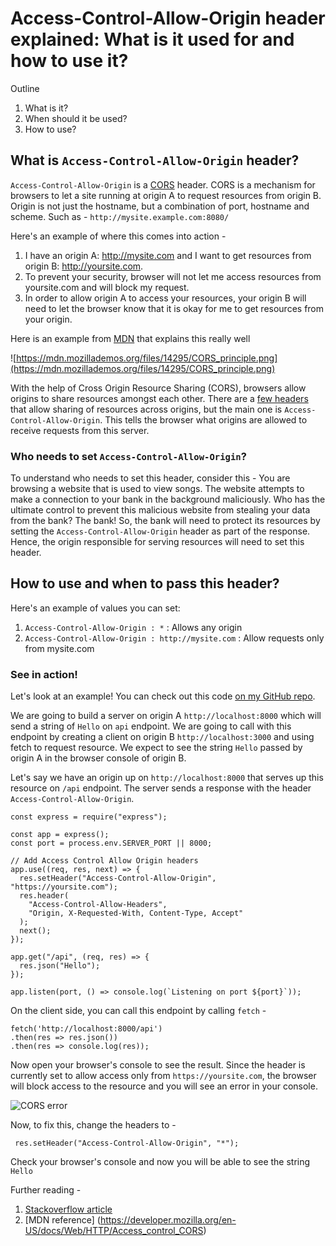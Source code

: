 # Access-Control-Allow-Origin header explained: What is it used for and how to use it?

Outline
1. What is it?
2. When should it be used?
3. How to use?


## What is `Access-Control-Allow-Origin` header?
`Access-Control-Allow-Origin` is a [CORS](https://developer.mozilla.org/en-US/docs/Web/HTTP/CORS) header. CORS is a mechanism for browsers to let a site running at origin A to request resources from origin B. Origin is not just the hostname, but a combination of port, hostname and scheme. Such as - `http://mysite.example.com:8080/`


Here's an example of where this comes into action - 
1. I have an origin A: http://mysite.com and I want to get resources from origin B: http://yoursite.com. 
2. To prevent your security, browser will not let me access resources from yoursite.com and will block my request. 
3. In order to allow origin A to access your resources, your origin B will need to let the browser know that it is okay for me to get resources from your origin.


Here is an example from [MDN](https://mdn.mozillademos.org/files/14295/CORS_principle.png) that explains this really well

![https://mdn.mozillademos.org/files/14295/CORS_principle.png](https://mdn.mozillademos.org/files/14295/CORS_principle.png)


 With the help of Cross Origin Resource Sharing (CORS), browsers allow origins to share resources amongst each other. There are a [few headers](https://developer.mozilla.org/en-US/docs/Web/HTTP/CORS#The_HTTP_response_headers) that allow sharing of resources across origins, but the main one is  `Access-Control-Allow-Origin`. This tells the browser what origins are allowed to receive requests from this server. 


### Who needs to set `Access-Control-Allow-Origin`?

To understand who needs to set this header, consider this - You are browsing a website that is used to view songs. The website attempts to make a connection to your bank in the background maliciously. Who has the ultimate control to prevent this malicious website from stealing your data from the bank? The bank! So, the bank will need to protect its resources by setting the `Access-Control-Allow-Origin` header as part of the response. Hence, the origin responsible for serving resources will need to set this header.



## How to use and when to pass this header? 
Here's an example of values you can set: 

1. `Access-Control-Allow-Origin : *` : Allows any origin
2. `Access-Control-Allow-Origin : http://mysite.com` : Allow requests only from mysite.com


### See in action! 

Let's look at an example! You can check out this code [on my GitHub repo](https://github.com/shrutikapoor08/blogs/tree/master/code-examples/CORS). 

We are going to build a server on origin A `http://localhost:8000` which will send a string of `Hello` on `api` endpoint. We are going to call with this endpoint by creating a client on origin B `http://localhost:3000` and using fetch to request resource. We expect to see the string `Hello` passed by origin A in the browser console of origin B. 


Let's say we have an origin up on `http://localhost:8000` that serves up this resource on `/api` endpoint. The server sends a response with the header `Access-Control-Allow-Origin`.

```
const express = require("express");

const app = express();
const port = process.env.SERVER_PORT || 8000;

// Add Access Control Allow Origin headers
app.use((req, res, next) => {
  res.setHeader("Access-Control-Allow-Origin", "https://yoursite.com");
  res.header(
    "Access-Control-Allow-Headers",
    "Origin, X-Requested-With, Content-Type, Accept"
  );
  next();
});

app.get("/api", (req, res) => {
  res.json("Hello");
});

app.listen(port, () => console.log(`Listening on port ${port}`));

```

On the client side, you can call this endpoint by calling `fetch` - 

```
fetch('http://localhost:8000/api')
.then(res => res.json())
.then(res => console.log(res));

```
Now open your browser's console to see the result. 
Since the header is currently set to allow access only from `https://yoursite.com`, the browser will block access to the resource and you will see an error in your console.


![CORS error]('/img/CORS-access-denied.png')

Now, to fix this, change the headers to - 

``` 
 res.setHeader("Access-Control-Allow-Origin", "*");
```

Check your browser's console and now you will be able to see the string `Hello`


Further reading - 
1. [Stackoverflow article](https://stackoverflow.com/questions/10636611/how-does-access-control-allow-origin-header-work)
2. [MDN reference] (https://developer.mozilla.org/en-US/docs/Web/HTTP/Access_control_CORS)